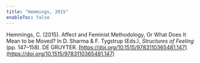 ```yaml
---
title: "Hemmings, 2015"
enableToc: false
---
```


Hemmings, C. (2015). Affect and Feminist Methodology, Or What Does It Mean to be Moved? In D. Sharma & F. Tygstrup (Eds.), *Structures of Feeling* (pp. 147–158). DE GRUYTER. [https://doi.org/10.1515/9783110365481.147](https://doi.org/10.1515/9783110365481.147)
